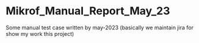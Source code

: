 # Mikrof_Manual_Report_May_23
Some manual test case written by may-2023 (basically we maintain jira for show my work this project)
